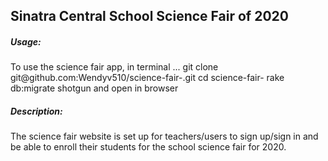 <h2> Sinatra Central School Science Fair of 2020 </h2>

<h5> Usage: </h5>
   <p>To use the science fair app, in terminal ... 
   git clone git@github.com:Wendyv510/science-fair-.git
   cd science-fair- 
   rake db:migrate 
   shotgun and open in browser </p>
   
<h5> Description: </h5>
 <p> The science fair website is set up for teachers/users to sign up/sign in and be able to enroll their students for the school science fair for 2020.<p>  
  
   
   
